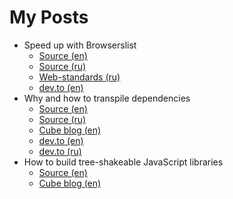 # My Posts

- Speed up with Browserslist
  - [Source (en)](speed-up-with-browserslist/en.md)
  - [Source (ru)](speed-up-with-browserslist/ru.md)
  - [Web-standards (ru)](https://web-standards.ru/articles/speed-up-with-browserslist/)
  - [dev.to (en)](https://dev.to/dangreen/speed-up-with-browserslist-30lh)
- Why and how to transpile dependencies
  - [Source (en)](why-and-how-to-transpile-dependencies/en.md)
  - [Source (ru)](why-and-how-to-transpile-dependencies/ru.md)
  - [Cube blog (en)](https://cube.dev/blog/dependencies-transpilation)
  - [dev.to (en)](https://dev.to/cubejs/why-and-how-to-transpile-dependencies-of-your-javascript-application-3phf)
  - [dev.to (ru)](https://dev.to/dangreen/pochiemu-i-kak-nuzhno-transpilirovat-zavisimosti-5ceb)
- How to build tree-shakeable JavaScript libraries
  - [Source (en)](how-to-build-tree-shakeable-javascript-libraries/en.md)
  - [Cube blog (en)](https://cube.dev/blog/how-to-build-tree-shakeable-javascript-libraries)
